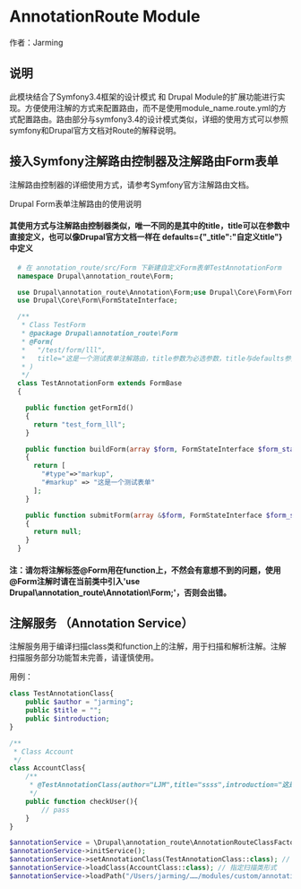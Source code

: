 # AnnotationRoute Module

作者：Jarming

## 说明
此模块结合了Symfony3.4框架的设计模式 和 Drupal Module的扩展功能进行实现。方便使用注解的方式来配置路由，而不是使用module_name.route.yml的方式配置路由。路由部分与symfony3.4的设计模式类似，详细的使用方式可以参照symfony和Drupal官方文档对Route的解释说明。

## 接入Symfony注解路由控制器及注解路由Form表单

注解路由控制器的详细使用方式，请参考Symfony官方注解路由文档。

Drupal Form表单注解路由的使用说明
#### 其使用方式与注解路由控制器类似，唯一不同的是其中的title，title可以在参数中直接定义，也可以像Drupal官方文档一样在 defaults={"_title":"自定义title"} 中定义

```php
  # 在 annotation_route/src/Form 下新建自定义Form表单TestAnnotationForm
  namespace Drupal\annotation_route\Form;

  use Drupal\annotation_route\Annotation\Form;use Drupal\Core\Form\FormBase;
  use Drupal\Core\Form\FormStateInterface;

  /**
   * Class TestForm
   * @package Drupal\annotation_route\Form
   * @Form(
   *   "/test/form/lll",
   *   title="这是一个测试表单注解路由，title参数为必选参数，title与defaults参数中的'_title'参数一致，title参数的优先级大于defaults参数中的_title"
   * )
   */
  class TestAnnotationForm extends FormBase
  {

    public function getFormId()
    {
      return "test_form_lll";
    }

    public function buildForm(array $form, FormStateInterface $form_state)
    {
      return [
        "#type"=>"markup",
        "#markup" => "这是一个测试表单"
      ];
    }

    public function submitForm(array &$form, FormStateInterface $form_state)
    {
      return null;
    }
  }
```
#### 注：请勿将注解标签@Form用在function上，不然会有意想不到的问题，使用@Form注解时请在当前类中引入'use Drupal\annotation_route\Annotation\Form;'，否则会出错。


## 注解服务 （Annotation Service）
注解服务用于编译扫描class类和function上的注解，用于扫描和解析注解。注解扫描服务部分功能暂未完善，请谨慎使用。

用例：
```php
class TestAnnotationClass{
    public $author = "jarming";
    public $title = "";
    public $introduction;
}

/**
 * Class Account
 */
class AccountClass{
    /**
     * @TestAnnotationClass(author="LJM",title="ssss",introduction="这是一个注解类")
     */
    public function checkUser(){
        // pass
    }
}

$annotationService = \Drupal\annotation_route\AnnotationRouteClassFactory::AnnotationService();
$annotationService->initService();
$annotationService->setAnnotationClass(TestAnnotationClass::class); // 设置注解类
$annotationService->loadClass(AccountClass::class); // 指定扫描类形式
$annotationService->loadPath("/Users/jarming/……/modules/custom/annotation_route/src/Controller"); // 指定扫描路径，工具类会扫描该目录下中的 *.php 文件中的所有class类

